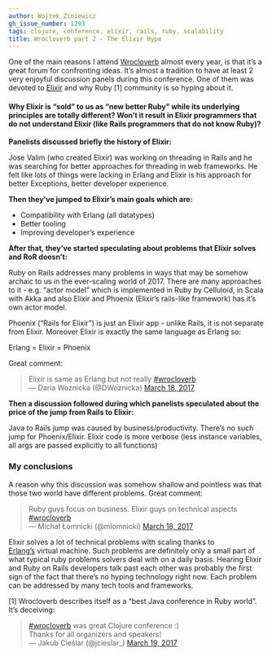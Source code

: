 ```yaml
---
author: Wojtek Ziniewicz
gh_issue_number: 1293
tags: clojure, conference, elixir, rails, ruby, scalability
title: Wrocloverb part 2 - The Elixir Hype
---
```


One of the main reasons I attend [Wrocloverb](http://blog.endpoint.com/search/label/wrocloverb) almost every year, is that it’s a great forum for confronting ideas. It’s almost a tradition to have at least 2 very enjoyful discussion panels during this conference. One of them was devoted to [Elixir](http://elixir-lang.org/) and why Ruby [1] community is so hyping about it.

#### Why Elixir is “sold” to us as “new better Ruby” while its underlying principles are totally different? Won’t it result in Elixir programmers that do not understand Elixir (like Rails programmers that do not know Ruby)?

 **Panelists discussed briefly the history of Elixir:**

Jose Valim (who created Elixir) was working on threading in Rails and he was searching for better approaches for threading in web frameworks. He felt like lots of things were lacking in Erlang and Elixir is his approach for better Exceptions, better developer experience.

**Then they’ve jumped to Elixir’s main goals which are:**

- Compatibility with Erlang (all datatypes)
- Better tooling
- Improving developer’s experience

**After that, they’ve started speculating about problems that Elixir solves and RoR doesn’t:**

Ruby on Rails addresses many problems in ways that may be somehow archaic to us in the ever-scaling world of 2017. There are many approaches to it - e.g. “actor model” which is implemented in Ruby by Celluloid, in Scala with Akka and also Elixir and Phoenix (Elixir’s rails-like framework) has it’s own actor model.

Phoenix (“Rails for Elixir”) is just an Elixir app - unlike Rails, it is not separate from Elixir. Moreover Elixir is exactly the same language as Erlang so:

Erlang = Elixir = Phoenix

Great comment:

<blockquote class="twitter-tweet" data-lang="en">
<div dir="ltr" lang="en">
Elixir is same as Erlang but not really <a href="https://twitter.com/hashtag/wrocloverb?src=hash">#wrocloverb</a></div>
— Daria Woznicka (@DWoznicka) <a href="https://twitter.com/DWoznicka/status/843102967339384832">March 18, 2017</a></blockquote>

**Then a discussion followed during which panelists speculated about the price of the jump from Rails to Elixir:**

 Java to Rails jump was caused by business/productivity. There’s no such jump for Phoenix/Elixir. Elixir code is more verbose (less instance variables, all args are passed explicitly to all functions)

### My conclusions

A reason why this discussion was somehow shallow and pointless was that those two world have different problems. Great comment:

<blockquote class="twitter-tweet" data-lang="en">
<div dir="ltr" lang="en">
Ruby guys focus on business. Elixir guys on technical aspects <a href="https://twitter.com/hashtag/wrocloverb?src=hash">#wrocloverb</a></div>
— Michał Łomnicki (@mlomnicki) <a href="https://twitter.com/mlomnicki/status/843106473358049280">March 18, 2017</a></blockquote>

Elixir solves a lot of technical problems with scaling thanks to [Erlang’s](https://www.erlang.org/) virtual machine. Such problems are definitely only a small part of what typical ruby problems solvers deal with on a daily basis. Hearing Elixir and Ruby on Rails developers talk past each other was probably the first sign of the fact that there’s no hyping technology right now. Each problem can be addressed by many tech tools and frameworks.

[1] Wrocloverb describes itself as a “best Java conference in Ruby world”. It’s deceiving:

<blockquote class="twitter-tweet" data-lang="en">
<div dir="ltr" lang="en">
<a href="https://twitter.com/hashtag/wrocloverb?src=hash">#wrocloverb</a> was great Clojure conference :)<br />
Thanks for all organizers and speakers!</div>
— Jakub Cieślar (@jcieslar_) <a href="https://twitter.com/jcieslar_/status/843596752926269443">March 19, 2017</a></blockquote>

<script async="" charset="utf-8" src="//platform.twitter.com/widgets.js"></script>

